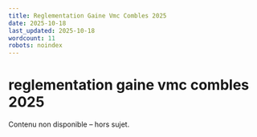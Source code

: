 ```yaml
---
title: Reglementation Gaine Vmc Combles 2025
date: 2025-10-18
last_updated: 2025-10-18
wordcount: 11
robots: noindex
---
```


# reglementation gaine vmc combles 2025

Contenu non disponible – hors sujet.